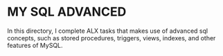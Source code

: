 # MY SQL ADVANCED

In this directory, I complete ALX tasks
that makes use of advanced sql concepts, such
as stored procedures, triggers, views, indexes,
and other features of MySQL.
